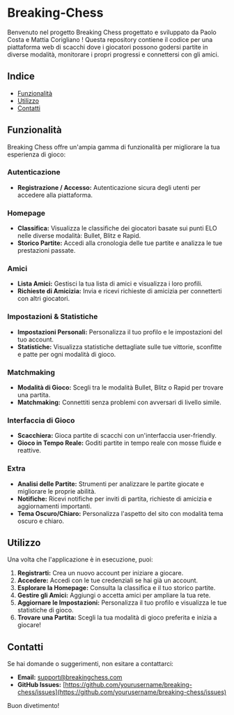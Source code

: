 # Breaking-Chess


Benvenuto nel progetto Breaking Chess progettato e sviluppato da Paolo Costa e Mattia Corigliano ! Questa repository contiene il codice per una piattaforma web di scacchi dove i giocatori possono godersi partite in diverse modalità, monitorare i propri progressi e connettersi con gli amici.

## Indice

- [Funzionalità](#funzionalità)
- [Utilizzo](#utilizzo)
- [Contatti](#contatti)

## Funzionalità

Breaking Chess offre un'ampia gamma di funzionalità per migliorare la tua esperienza di gioco:

### Autenticazione
- **Registrazione / Accesso:** Autenticazione sicura degli utenti per accedere alla piattaforma.

### Homepage
- **Classifica:** Visualizza le classifiche dei giocatori basate sui punti ELO nelle diverse modalità: Bullet, Blitz e Rapid.
- **Storico Partite:** Accedi alla cronologia delle tue partite e analizza le tue prestazioni passate.

### Amici
- **Lista Amici:** Gestisci la tua lista di amici e visualizza i loro profili.
- **Richieste di Amicizia:** Invia e ricevi richieste di amicizia per connetterti con altri giocatori.

### Impostazioni & Statistiche
- **Impostazioni Personali:** Personalizza il tuo profilo e le impostazioni del tuo account.
- **Statistiche:** Visualizza statistiche dettagliate sulle tue vittorie, sconfitte e patte per ogni modalità di gioco.

### Matchmaking
- **Modalità di Gioco:** Scegli tra le modalità Bullet, Blitz o Rapid per trovare una partita.
- **Matchmaking:** Connettiti senza problemi con avversari di livello simile.

### Interfaccia di Gioco
- **Scacchiera:** Gioca partite di scacchi con un'interfaccia user-friendly.
- **Gioco in Tempo Reale:** Goditi partite in tempo reale con mosse fluide e reattive.

### Extra
- **Analisi delle Partite:** Strumenti per analizzare le partite giocate e migliorare le proprie abilità.
- **Notifiche:** Ricevi notifiche per inviti di partita, richieste di amicizia e aggiornamenti importanti.
- **Tema Oscuro/Chiaro:** Personalizza l'aspetto del sito con modalità tema oscuro e chiaro.

## Utilizzo

Una volta che l'applicazione è in esecuzione, puoi:

1. **Registrarti:** Crea un nuovo account per iniziare a giocare.
2. **Accedere:** Accedi con le tue credenziali se hai già un account.
3. **Esplorare la Homepage:** Consulta la classifica e il tuo storico partite.
4. **Gestire gli Amici:** Aggiungi o accetta amici per ampliare la tua rete.
5. **Aggiornare le Impostazioni:** Personalizza il tuo profilo e visualizza le tue statistiche di gioco.
6. **Trovare una Partita:** Scegli la tua modalità di gioco preferita e inizia a giocare!


## Contatti

Se hai domande o suggerimenti, non esitare a contattarci:
- **Email:** support@breakingchess.com
- **GitHub Issues:** [https://github.com/yourusername/breaking-chess/issues](https://github.com/yourusername/breaking-chess/issues)

Buon divetimento!
